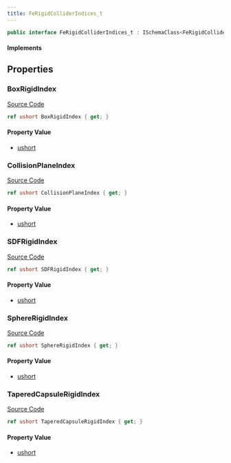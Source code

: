 ```yaml
---
title: FeRigidColliderIndices_t
---
```


```csharp
public interface FeRigidColliderIndices_t : ISchemaClass<FeRigidColliderIndices_t>, ISchemaField, ISchemaClass, INativeHandle
```

#### Implements

## Properties

### BoxRigidIndex

[Source Code](https://github.com/swiftly-solution/swiftlys2/blob/main/managed/src/SwiftlyS2.Generated/Schemas/Interfaces/FeRigidColliderIndices_t.cs#L21)

```csharp
ref ushort BoxRigidIndex { get; }
```

#### Property Value

- [ushort](https://learn.microsoft.com/dotnet/api/system.uint16)

### CollisionPlaneIndex

[Source Code](https://github.com/swiftly-solution/swiftlys2/blob/main/managed/src/SwiftlyS2.Generated/Schemas/Interfaces/FeRigidColliderIndices_t.cs#L25)

```csharp
ref ushort CollisionPlaneIndex { get; }
```

#### Property Value

- [ushort](https://learn.microsoft.com/dotnet/api/system.uint16)

### SDFRigidIndex

[Source Code](https://github.com/swiftly-solution/swiftlys2/blob/main/managed/src/SwiftlyS2.Generated/Schemas/Interfaces/FeRigidColliderIndices_t.cs#L23)

```csharp
ref ushort SDFRigidIndex { get; }
```

#### Property Value

- [ushort](https://learn.microsoft.com/dotnet/api/system.uint16)

### SphereRigidIndex

[Source Code](https://github.com/swiftly-solution/swiftlys2/blob/main/managed/src/SwiftlyS2.Generated/Schemas/Interfaces/FeRigidColliderIndices_t.cs#L19)

```csharp
ref ushort SphereRigidIndex { get; }
```

#### Property Value

- [ushort](https://learn.microsoft.com/dotnet/api/system.uint16)

### TaperedCapsuleRigidIndex

[Source Code](https://github.com/swiftly-solution/swiftlys2/blob/main/managed/src/SwiftlyS2.Generated/Schemas/Interfaces/FeRigidColliderIndices_t.cs#L17)

```csharp
ref ushort TaperedCapsuleRigidIndex { get; }
```

#### Property Value

- [ushort](https://learn.microsoft.com/dotnet/api/system.uint16)

